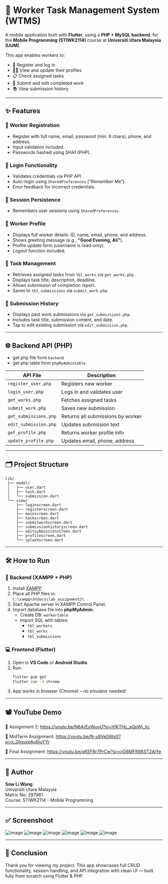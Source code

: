
# 💼 Worker Task Management System (WTMS)

A mobile application built with **Flutter**, using a **PHP + MySQL backend**, for the **Mobile Programming (STIWK2114)** course at **Universiti Utara Malaysia (UUM)**.

This app enables workers to:
- 🔐 Register and log in
- 🧑‍💼 View and update their profiles
- 📋 Check assigned tasks
- 📝 Submit and edit completed work
- 📚 View submission history

---

## ✨ Features

### 🔐 Worker Registration
- Register with full name, email, password (min. 6 chars), phone, and address.
- Input validation included.
- Passwords hashed using SHA1 (PHP).

### 🔑 Login Functionality
- Validates credentials via PHP API.
- Auto-login using `SharedPreferences` ("Remember Me").
- Error feedback for incorrect credentials.

### 🧾 Session Persistence
- Remembers user sessions using `SharedPreferences`.

### 👤 Worker Profile
- Displays full worker details: ID, name, email, phone, and address.
- Shows greeting message (e.g., **"Good Evening, Ali"**).
- Profile update form (username is read-only).
- Logout function included.

### 🧱 Task Management
- Retrieves assigned tasks from `tbl_works` via `get_works.php`.
- Displays task title, description, deadline.
- Allows submission of completion report.
- Saves to `tbl_submissions` via `submit_work.php`.

### 📜 Submission History
- Displays past work submissions via `get_submissions.php`.
- Includes task title, submission content, and date.
- Tap to edit existing submission via `edit_submission.php`.

---

## 🌐 Backend API (PHP)
- get php file form `backend`
- get php table form `phpMyAdmintable` 

| API File | Description |
|----------|-------------|
| `register_user.php` | Registers new worker |
| `login_user.php` | Logs in and validates user |
| `get_works.php` | Fetches assigned tasks |
| `submit_work.php` | Saves new submission |
| `get_submissions.php` | Returns all submissions by worker |
| `edit_submission.php` | Updates submission text |
| `get_profile.php` | Returns worker profile info |
| `update_profile.php` | Updates email, phone, address |

---

## 🗂️ Project Structure

```
lib/
 ├── model/
 │   ├── user.dart
 │   ├── task.dart
 │   └── submission.dart
 └── view/
     ├── loginscreen.dart
     ├── registerscreen.dart
     ├── mainscreen.dart
     ├── taskscreen.dart
     ├── submitworkscreen.dart
     ├── submissionhistoryscreen.dart
     ├── editsubmissionscreen.dart
     ├── profilescreen.dart
     └── splashscreen.dart
```

---

## 🛠 How to Run

### 🔧 Backend (XAMPP + PHP)
1. Install [XAMPP](https://www.apachefriends.org/index.html).
2. Place all PHP files in:  
   `C:\xampp\htdocs\lab_assignment2\`
3. Start Apache server in XAMPP Control Panel.
4. Import database file into **phpMyAdmin**:
   - Create DB: `workertable`
   - Import SQL with tables:
     - `tbl_workers`
     - `tbl_works`
     - `tbl_submissions`

### 💻 Frontend (Flutter)
1. Open in **VS Code** or **Android Studio**.
2. Run:
   ```bash
   flutter pub get
   flutter run -d chrome
   ```
3. App works in browser (Chrome) – no emulator needed!

---

## 📽️ YouTube Demo

🔗 Assignment 2: https://youtu.be/N6ArExiNuvU?si=h1KTHc_aQpWj_Iic

🔗 MidTerm Assignment: https://youtu.be/N-u8VeD6ts0?si=x_GtguxpAu6juYYr

🔗 Final Assignment: https://youtu.be/qKEFRr7PrCw?si=cjG6MFR98ST2AiYe

---

## 👤 Author

**Sow Li Wang**  
Universiti Utara Malaysia  
Matric No: 297961  
Course: STIWK2114 - Mobile Programming

---

## ✅ Screenshoot
![image](https://github.com/user-attachments/assets/629b73fb-76f9-4fb3-b171-92f7d7906f82)
![image](https://github.com/user-attachments/assets/9d08cd57-3820-4303-a27c-c65c19447c7e)
![image](https://github.com/user-attachments/assets/2045c301-70bb-4f99-886d-526a76ebb9e7)
![image](https://github.com/user-attachments/assets/0add64a7-31d5-42a0-bf83-5ba947976706)
![image](https://github.com/user-attachments/assets/79781c54-5b97-4023-9dad-2c750ac598b1)
![image](https://github.com/user-attachments/assets/aa21d230-362b-4bcc-9d5d-c64936380823)

---

## 🏁 Conclusion

Thank you for viewing my project. This app showcases full CRUD functionality, session handling, and API integration with clean UI — built fully from scratch using Flutter & PHP.
